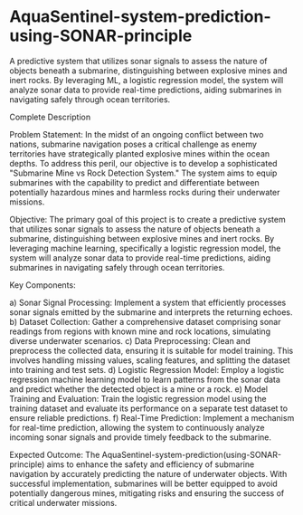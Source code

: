 # AquaSentinel-system-prediction-using-SONAR-principle
 A predictive system that utilizes sonar signals to assess the nature of objects beneath a submarine, distinguishing between explosive mines and inert rocks. By leveraging ML, a logistic regression model, the system will analyze sonar data to provide real-time predictions, aiding submarines in navigating safely through ocean territories.

Complete Description

Problem Statement:
In the midst of an ongoing conflict between two nations, submarine navigation poses a critical challenge as enemy territories have strategically planted explosive mines within the ocean depths. To address this peril, our objective is to develop a sophisticated "Submarine Mine vs Rock Detection System." The system aims to equip submarines with the capability to predict and differentiate between potentially hazardous mines and harmless rocks during their underwater missions.

Objective:
The primary goal of this project is to create a predictive system that utilizes sonar signals to assess the nature of objects beneath a submarine, distinguishing between explosive mines and inert rocks. By leveraging machine learning, specifically a logistic regression model, the system will analyze sonar data to provide real-time predictions, aiding submarines in navigating safely through ocean territories.

Key Components:

a) Sonar Signal Processing: Implement a system that efficiently processes sonar signals emitted by the submarine and interprets the returning echoes.
b) Dataset Collection: Gather a comprehensive dataset comprising sonar readings from regions with known mine and rock locations, simulating diverse underwater scenarios.
c) Data Preprocessing: Clean and preprocess the collected data, ensuring it is suitable for model training. This involves handling missing values, scaling features, and splitting the dataset into training and test sets.
d) Logistic Regression Model: Employ a logistic regression machine learning model to learn patterns from the sonar data and predict whether the detected object is a mine or a rock.
e) Model Training and Evaluation: Train the logistic regression model using the training dataset and evaluate its performance on a separate test dataset to ensure reliable predictions.
f) Real-Time Prediction: Implement a mechanism for real-time prediction, allowing the system to continuously analyze incoming sonar signals and provide timely feedback to the submarine.

Expected Outcome:
The  AquaSentinel-system-prediction(using-SONAR-principle) aims to enhance the safety and efficiency of submarine navigation by accurately predicting the nature of underwater objects. With successful implementation, submarines will be better equipped to avoid potentially dangerous mines, mitigating risks and ensuring the success of critical underwater missions.
